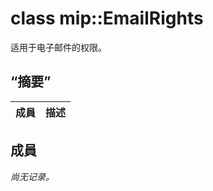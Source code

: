 # <a name="class-mipemailrights"></a>class mip::EmailRights 
适用于电子邮件的权限。
  
## <a name="summary"></a>“摘要”
 成員                        | 描述                                
--------------------------------|---------------------------------------------
  
## <a name="members"></a>成員
_尚无记录。_

